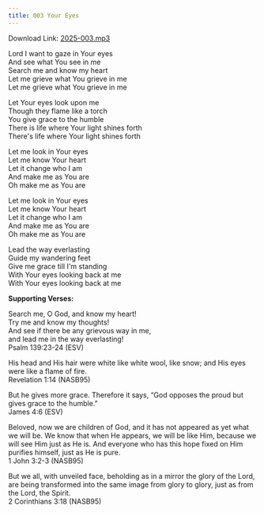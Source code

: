 ```yaml
---
title: 003 Your Eyes
---
```


Download Link: [2025-003.mp3](https://github.com/sethcalebweeks/candlestandmusic.com/raw/refs/heads/main/public/music/2025-songs/2025-003.mp3)

Lord I want to gaze in Your eyes \
And see what You see in me \
Search me and know my heart \
Let me grieve what You grieve in me \
Let me grieve what You grieve in me

Let Your eyes look upon me \
Though they flame like a torch \
You give grace to the humble \
There is life where Your light shines forth \
There's life where Your light shines forth

Let me look in Your eyes \
Let me know Your heart \
Let it change who I am \
And make me as You are \
Oh make me as You are

Let me look in Your eyes \
Let me know Your heart \
Let it change who I am \
And make me as You are \
Oh make me as You are

Lead the way everlasting \
Guide my wandering feet \
Give me grace till I'm standing \
With Your eyes looking back at me \
With Your eyes looking back at me 



**Supporting Verses:**

Search me, O God, and know my heart! \
Try me and know my thoughts! \
And see if there be any grievous way in me, \
and lead me in the way everlasting! \
Psalm 139:23-24 (ESV)

His head and His hair were white like white wool, like snow; and His eyes were like a flame of fire.\
Revelation 1:14 (NASB95)

But he gives more grace. Therefore it says, “God opposes the proud but gives grace to the humble.”\
James 4:6 (ESV)

Beloved, now we are children of God, and it has not appeared as yet what we will be. We know that when He appears, we will be like Him, because we will see Him just as He is. And everyone who has this hope fixed on Him purifies himself, just as He is pure.\
1 John 3:2-3 (NASB95)

But we all, with unveiled face, beholding as in a mirror the glory of the Lord, are being transformed into the same image from glory to glory, just as from the Lord, the Spirit.\
2 Corinthians 3:18 (NASB95)
